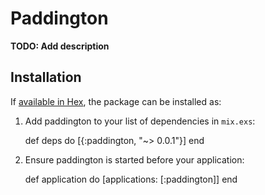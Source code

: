 # Paddington

**TODO: Add description**

## Installation

If [available in Hex](https://hex.pm/docs/publish), the package can be installed as:

  1. Add paddington to your list of dependencies in `mix.exs`:

        def deps do
          [{:paddington, "~> 0.0.1"}]
        end

  2. Ensure paddington is started before your application:

        def application do
          [applications: [:paddington]]
        end

